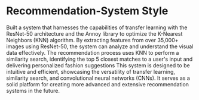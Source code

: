 # Recommendation-System Style
Built a system that harnesses the capabilities of transfer learning with the ResNet-50 architecture and the Annoy library to optimize the K-Nearest Neighbors (KNN) algorithm. By extracting features from over 35,000+ images using ResNet-50, the system can analyze and understand the visual data effectively. The recommendation process uses KNN to perform a similarity search, identifying the top 5 closest matches to a user's input and delivering personalized fashion suggestions
This system is designed to be intuitive and efficient, showcasing the versatility of transfer learning, similarity search, and convolutional neural networks (CNNs). It serves as a solid platform for creating more advanced and extensive recommendation systems in the future.
